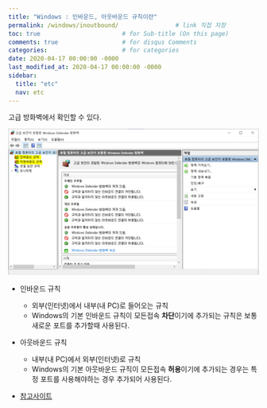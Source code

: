 ```yaml
---
title: "Windows : 인바운드, 아웃바운드 규칙이란"
permalink: /windows/inoutbound/                # link 직접 지정
toc: true                       # for Sub-title (On this page)
comments: true                  # for disqus Comments
categories:                     # for categories
date: 2020-04-17 00:00:00 -0000
last_modified_at: 2020-04-17 00:00:00 -0000
sidebar:
  title: "etc"
  nav: etc
---
```


고급 방화벽에서 확인할 수 있다.

![](/file/image/win-firewall.PNG)

* 인바운드 규칙
    - 외부(인터넷)에서 내부(내 PC)로 들어오는 규칙
    - Windows의 기본 인바운드 규칙이 모든접속 **차단**이기에 추가되는 규칙은 보통 새로운 포트를 추가할때 사용된다.
* 아웃바운드 규칙
    - 내부(내 PC)에서 외부(인터넷)로 규칙
    - Windows의 기본 아웃바운드 규직이 모든접속 **허용**이기에 추가되는 경우는 특정 포트를 사용해야하는 경우 추가되어 사용된다.

* [참고사이트](https://kcmschool.com/77)